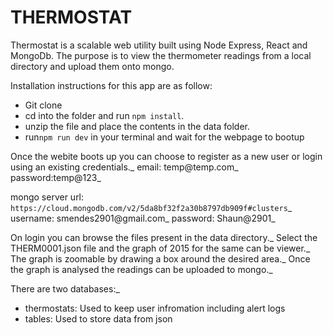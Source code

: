 # THERMOSTAT

Thermostat is a scalable web utility built using Node Express, React and MongoDb.
The purpose is to view the thermometer readings from a local directory and upload them onto mongo.

Installation instructions for this app are as follow:

* Git clone 
* cd into the folder and run `npm install`.
* unzip the file      and place the contents in the data folder.
* run`npm run dev` in your terminal and wait for the webpage to bootup

Once the webite boots up you can choose to register as a new user or login using an existing credentials._
email: temp@temp.com_
password:temp@123_

mongo server url: `https://cloud.mongodb.com/v2/5da8bf32f2a30b8797db909f#clusters`_
username: smendes2901@gmail.com_
password: Shaun@2901_

On login you can browse the files present in the data directory._
Select the THERM0001.json file and the graph of 2015 for the same can be viewer._
The graph is zoomable by drawing a box around the desired area._
Once the graph is analysed the readings can be uploaded to mongo._

There are two databases:_
* thermostats: Used to keep user infromation including alert logs
* tables: Used to store data from json
